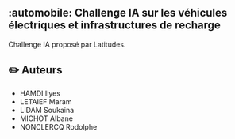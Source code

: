 ## :automobile: Challenge IA sur les véhicules électriques et infrastructures de recharge 
Challenge IA proposé par Latitudes.

## :pencil2: Auteurs
- HAMDI Ilyes  
- LETAIEF Maram
- LIDAM Soukaina  
- MICHOT Albane
- NONCLERCQ Rodolphe